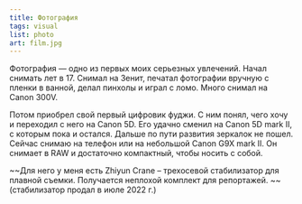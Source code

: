 ```yaml
---
title: Фотография
tags: visual
list: photo
art: film.jpg
---
```


Фотография — одно из первых моих серьезных увлечений. Начал снимать лет в 17. Снимал на Зенит, печатал фотографии вручную с пленки в ванной, делал пинхолы и играл с ломо. Много снимал на Canon 300V.

Потом приобрел свой первый цифровик фуджи. С ним понял, чего хочу и переходил с него на Canon 5D. Его удачно сменил на Canon 5D mark II, с которым пока и остался. Дальше по пути развития зеркалок не пошел. Сейчас снимаю на телефон или на небольшой Canon G9X mark II. Он снимает в RAW и достаточно компактный, чтобы носить с собой.

~~Для него у меня есть Zhiyun Crane – трехосевой стабилизатор для плавной съемки. Получается неплохой комплект для репортажей. ~~ (стабилизатор продал в июле 2022 г.)





